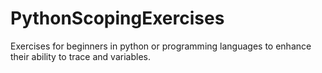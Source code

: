 # PythonScopingExercises

Exercises for beginners in python or programming languages to enhance their ability to trace and variables.
